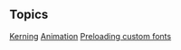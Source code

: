 <h2 id="animation">Topics</h2>

[Kerning](/help/kerning)
[Animation](/help/animation)
[Preloading custom fonts](/help/query-string)